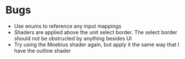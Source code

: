 # Bugs
- Use enums to reference any input mappings
- Shaders are applied above the unit select border. The select border should not be obstructed by anything besides UI
- Try using the Moebius shader again, but apply it the same way that I have the outline shader